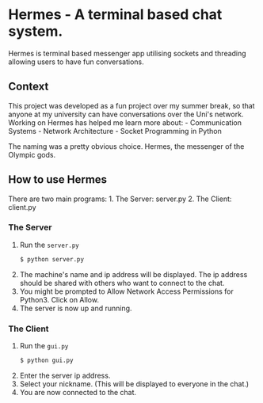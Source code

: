 # Hermes - A terminal based chat system.
Hermes is terminal based messenger app utilising sockets and threading allowing users to have fun conversations. 

## Context
This project was developed as a fun project over my summer break, so that anyone at my university can have conversations over the Uni's network. 
Working on Hermes has helped me learn more about:
    - Communication Systems
    - Network Architecture
    - Socket Programming in Python


The naming was a pretty obvious choice. Hermes, the messenger of the Olympic gods.

## How to use Hermes
There are two main programs: 
    1. The Server: server.py
    2. The Client: client.py
### The Server
1. Run the ```server.py```
    ```cmd
    $ python server.py
    ```
2. The machine's name and ip address will be displayed. The ip address should be shared with others who want to connect to the chat.
3. You might be prompted to Allow Network Access Permissions for Python3. Click on Allow.
4. The server is now up and running.

### The Client
1. Run the ```gui.py```
    ```cmd
    $ python gui.py
    ```
2. Enter the server ip address. 
3. Select your nickname. (This will be displayed to everyone in the chat.)
4. You are now connected to the chat.
